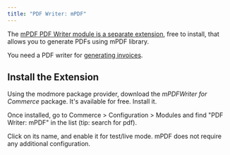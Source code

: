```yaml
---
title: "PDF Writer: mPDF"
---
```


The [mPDF PDF Writer module is a separate extension](https://www.modmore.com/commerce/extensions/mpdf-writer/), free to install, that allows you to generate PDFs using mPDF library. 

You need a PDF writer for [generating invoices](../Invoices).

## Install the Extension

Using the modmore package provider, download the _mPDFWriter for Commerce_ package. It's available for free. Install it.

Once installed, go to Commerce > Configuration > Modules and find "PDF Writer: mPDF" in the list (tip: search for pdf).

Click on its name, and enable it for test/live mode. mPDF does not require any additional configuration.
